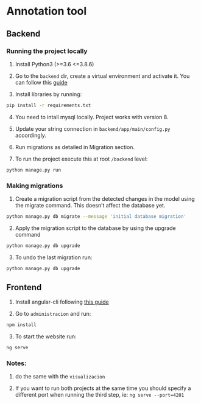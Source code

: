 # Annotation tool

## Backend

### Running the project locally

1. Install Python3 (>=3.6 <=3.8.6)

2. Go to the `backend` dir, create a virtual environment and activate it.
You can follow this [guide](https://docs.python.org/3/library/venv.html)

3. Install libraries by running:

```bash
pip install -r requirements.txt
```

4. You need to intall mysql locally. Project works with version 8.

5. Update your string connection in `backend/app/main/config.py` accordingly.

6. Run migrations as detailed in Migration section.

7. To run the project execute this at root `/backend` level:

```bash
python manage.py run
```

### Making migrations
1. Create a migration script from the detected changes in the model using the migrate command. This doesn’t affect the database yet.

```bash
python manage.py db migrate --message 'initial database migration'
```

2. Apply the migration script to the database by using the upgrade command

```bash
python manage.py db upgrade
```
3. To undo the last migration run:

```bash
python manage.py db upgrade
```

## Frontend

1. Install angular-cli following [this guide](https://angular.io/guide/setup-local)

2. Go to `administracion` and run:

```bash
npm install
```
3. To start the website run:

```bash
ng serve
```

### Notes:
1. do the same with the `visualizacion`

2. If you want to run both projects at the same time you should specify a different
port when running the third step, ie: `ng serve --port=4201`
